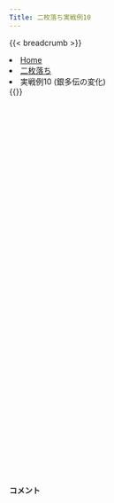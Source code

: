 ```yaml
---
Title: 二枚落ち実戦例10
---
```

{{< breadcrumb >}}
  <li class="breadcrumb-item"><a href="/shogi-beginners/">Home</a></li>
  <li class="breadcrumb-item"><a href="/shogi-beginners/2mai/">二枚落ち</a></li>
  <li class="breadcrumb-item active" aria-current="page">実戦例10 (銀多伝の変化)</li>
{{</ breadcrumb >}}
<div class="row pt-3">
  <div class="col-lg-1"></div>
  <div class="col-sm" tabindex="-1">
    <script id="example-kif" type="kif">
手合割：二枚落ち
下手：下手
上手：上手
手数----指手---------消費時間--
*<ruby>銀多伝<rt>ぎんたでん</rt></ruby><ruby>定跡<rt>じょうせき</rt></ruby>の<ruby>勝<rt>か</rt></ruby>ち<ruby>方<rt>かた</rt></ruby>をおぼえましょう。
*<div class="text-center"><img class="img-fluid pt-3 w-50" src="/shogi-beginners/img/cat31.webp"></div>
   1 ６二銀(71)
   2 ７六歩(77)
   3 ５四歩(53)
   4 ４六歩(47)
   5 ５三銀(62)
   6 ４五歩(46)
   7 ３二金(41)
   8 ４八銀(39)
   9 ５二玉(51)
  10 ４七銀(48)
  11 ６四歩(63)
  12 ３六歩(37)
  13 ６三玉(52)
  14 ３五歩(36)
  15 ２二銀(31)
  16 ５六歩(57)
  17 ７四歩(73)
  18 ６八銀(79)
  19 ６二金(61)
  20 ５七銀(68)
  21 ７三金(62)
  22 ４六銀(57)
  23 ８四金(73)
  24 ５八飛(28)
  25 ７三桂(81)
  26 ４八玉(59)
  27 ８五金(84)
  28 ３八玉(48)
  29 ７六金(85)
*<ruby>７六<rt>ななろく</rt></ruby><ruby>歩<rt>ふ</rt></ruby>はタダで<ruby>取<rt>と</rt></ruby>らせて<ruby>駒<rt>こま</rt></ruby><ruby>組<rt>ぐ</rt></ruby>みを<ruby>急<rt>いそ</rt><ruby>ぐのが<ruby>一般的<rt>いっぱんてき</rt></ruby>な<ruby>指<rt>さ</rt></ruby>し<ruby>方<rt>かた</rt></ruby>です。
  30 ７八金(69)
  31 ８四歩(83)
  32 ４八金(49)
  33 ９四歩(93)
  34 ５五歩(56)
  35 同　歩(54)
  36 同　飛(58)
  37 ５四歩打
  38 ５六飛(55)
*☗<ruby>５八<rt>ごーはち</rt></ruby><ruby>飛<rt>ひ</r></ruby>が<ruby>一般的<rt>いっぱんてき</rt></ruby>ですが、<ruby>後手<rt>ごて</rt></ruby>から☖<ruby>８五<rt>はちごー</rt></ruby><ruby>歩<rt>ふ</rt></ruby>～☖<ruby>８六<rt>はちろく</rt></ruby><ruby>歩<rt>ふ</rt></ruby>の<ruby>攻<rt>せ</rt></ruby>めを<ruby>与<rt>あた</rt></ruby>えないように、<ruby>金<rt>きん</rt></ruby>をどける<ruby>手<rt>て</rt></ruby>がおすすめです。
  39 ７五金(76)
  40 ５九飛(56)
  41 ８五歩(84)
*<ruby>上手<rt>うわて</rt></ruby>が<ruby>手<rt>て</rt></ruby>を<ruby>変<rt>か</rt></ruby>えてきた<ruby>場合<rt>ばあい</rt></ruby>の<ruby>指<rt>さ</rt></ruby>し<ruby>方<rt>かた</rt></ruby>を<ruby>考<rt>かんが</rt></ruby>えてみましょう。
  42 ７七金(78)
*☖<ruby>８六<rt>はちろく</rt></ruby><ruby>歩<rt>ふ</rt></ruby>から<ruby>歩<rt>ふ</rt></ruby>の<ruby>交換<rt>こうかん</rt></ruby>をしようとしているので、☗<ruby>７七金<rt>ななななきん</rt></ruby>と<ruby>防<rt>ふせ</rt></ruby>いでしまうのがわかりやすいです。☖<ruby>６五桂<rt>ろくごーけい</rt></ruby>は☗<ruby>７八金<rt>ななはちきん</rt></ruby>で<ruby>歩<rt>ふ</rt></ruby>の<ruby>餌食<rt>えじき</rt></ruby>です。
  43 ４二金(32)
*<ruby>問題<rt>もんだい</rt></ruby>: <ruby>次<rt>つぎ</rt></ruby>の<ruby>手<rt>て</rt></ruby>を<ruby>考<rt>かんが</rt></ruby>えてみましょう。
*<div><img class="img-fluid" src="/shogi-beginners/img/cat2.webp"></div>
  44 ６六歩(67)
*ここでも<ruby>金<rt>きん</rt></ruby>を<ruby>捕獲<rt>ほかく</rt></ruby>しにいくのがわかりやすいです。
  45 ８六歩(85)
*<ruby>金<rt>きん</rt></ruby>をタダで<ruby>取<rt>と</rt></ruby>られては<ruby>大変<rt>たいへん</rt></ruby>なので<ruby>上手<rt>うわて</rt></ruby>は<ruby>暴<rt>あば</rt></ruby>れてきます。
  46 同　歩(87)
  47 ８五歩打
  48 ７六歩打
  49 ８六金(75)
*<ruby>問題<rt>もんだい</rt></ruby>: <ruby>次<rt>つぎ</rt></ruby>の<ruby>手<rt>て</rt></ruby>を<ruby>考<rt>かんが</rt></ruby>えてみましょう。<ruby>難問<rt>なんもん</rt></ruby>。
*<div><img class="img-fluid" src="/shogi-beginners/img/cat2.webp"></div>
  50 ８四歩打
*<ruby>反撃<rt>はんげき</rt></ruby>が<ruby>厳<rt>きび</rt></ruby>しく<ruby>下手<rt>したて</rt></ruby><ruby>優勢<rt>ゆうせい</rt></ruby>です。
  51 ７七金(86)
  52 同　角(88)
  53 ７二金打
  54 ９六歩(97)
  55 ３一銀(22)
  56 １六歩(17)
  57 １四歩(13)
  58 ５八飛(59)
  59 ３二銀(31)
*<ruby>拠点<rt>きょてん</rt></ruby>ができましたが、あと<ruby>一押<rt>ひとお</rt></ruby>しがほしいです。
  60 ８三金打
  61 ７一金(72)
*<ruby>問題<rt>もんだい</rt></ruby>: <ruby>次<rt>つぎ</rt></ruby>の<ruby>手<rt>て</rt></ruby>を<ruby>考<rt>かんが</rt></ruby>えてみましょう。
*<div><img class="img-fluid" src="/shogi-beginners/img/cat2.webp"></div>
  62 ９五歩(96)
*いろいろな<ruby>攻<rt>せ</rt></ruby>め<ruby>方<rt>かた</rt></ruby>がありますが、<ruby>危険<rt>きけん</rt></ruby>を<ruby>冒<rt>おか</rt></ruby>さない<ruby>攻<rt>せ</rt></ruby>め<ruby>方<rt>かた</rt></ruby>をおすすめします。<ruby>端<rt>はし</rt></ruby><ruby>攻<rt>ぜ</rt></ruby>めは<ruby>上手<rt>うわて</rt></ruby>からの<ruby>反撃<rt>はんげき</rt></ruby>がないので、<ruby>一番<rt>いちばん</rt></ruby><ruby>確実<rt>かくじつ</rt></ruby>です。<ruby>下手<rt>したて</rt></ruby>に３<ruby>筋<rt>すじ</rt></ruby>や４<ruby>筋<rt>すじ</rt></ruby>などから<ruby>攻<rt>せ</rt></ruby>めないほうがいいです。
  63 同　歩(94)
  64 同　香(99)
  65 ９四歩打
*<ruby>問題<rt>もんだい</rt></ruby>: <ruby>次<rt>つぎ</rt></ruby>の<ruby>手<rt>て</rt></ruby>を<ruby>考<rt>かんが</rt></ruby>えてみましょう。
*<div><img class="img-fluid" src="/shogi-beginners/img/cat2.webp"></div>
  66 ９二歩打
  67 ９五歩(94)
  68 ９一歩成(92)
*と<ruby>金<rt>きん</rt></ruby>が<ruby>作<rt>つく</rt></ruby>って<ruby>優勢<rt>ゆうせい</rt></ruby>です。
  69 ６二金(71)
  70 ９八飛(58)
  71 ５二玉(63)
  72 ９五飛(98)
  73 ４一玉(52)
  74 ９三飛成(95)
*ここまでくれば<ruby>勝利<rt>しょうり</rt></ruby>は<ruby>目前<rt>もくぜん</rt></ruby>です。☗<ruby>９二<rt>きゅうにー</rt></ruby><ruby>飛成<rt>ひなり</rt></ruby>でもいいです。
  75 ５二金(62)
  76 ７三金(83)
  77 ８六歩(85)
  78 同　角(77)
  79 ３一玉(41)
  80 ６三金(73)
  81 同　金(52)
  82 同　龍(93)
  83 ８五歩打
  84 ６八角(86)
  85 ４四歩(43)
  86 同　歩(45)
  87 ４一香打
  88 ４三香打
  89 ６二金打
  90 ４二香成(43)
  91 同　香(41)
  92 ７四龍(63)
  93 ４一香打
  94 ７一龍(74)
  95 ５二金(62)
  96 ５一金打
  97 同　金(52)
  98 同　龍(71)
  99 ４四香(42)
 100 ４五歩打
 101 ４二銀(53)
 102 ７一龍(51)
 103 ２二玉(31)
 104 ４四歩(45)
 105 ６五歩(64)
 106 ５二金打
 107 ５一金打
 108 同　金(52)
 109 同　銀(42)
 110 同　龍(71)
 111 ４二歩打
 112 ６五歩(66)
 *ていねいに<ruby>指<rt>さ</rt></ruby>せば<ruby>負<rt>ま</rt></ruby>けることはないはずです。
 113 ５五歩(54)
 114 ５三桂打
 115 ５六歩(55)
 116 ４一桂成(53)
 117 同　銀(32)
 118 同　龍(51)
 119 ３一金打
 120 ５二龍(41)
 121 １三玉(22)
 122 ４三歩成(44)
 123 ５七歩成(56)
 124 同　角(68)
 125 ３四歩(33)
 126 ２六香打
 127 ２四桂打
 128 ２五金打
 129 ３五歩(34)
 130 ３四金打
 131 ３三桂(21)
 132 １四金(25)
 133 １二玉(13)
 134 ２三金(34)
 135 ２一玉(12)
 136 ３二銀打
 137 同　金(31)
 138 同　と(43)
 139 投了
*<a href="/shogi-beginners/2mai/example9/">
*<ruby>次<rt>つぎ</rt></ruby>の<ruby>棋譜<rt>きふ</rt></ruby>を<ruby>見<rt>み</rt></ruby>よう！
*<div class="text-center"><img class="img-fluid pt-3 w-50" src="/shogi-beginners/img/cat1.webp"></div></a>
まで138手で下手の勝ち
    </script>
    <svg id="example" xmlns="http://www.w3.org/2000/svg" viewBox="0,0,400,540"></svg>
  </div>
  <div class="col-sm">
    <h4 class="pt-3">コメント</h4>
    <div id="comment"></div>
  </div>
  <div class="col-lg-1"></div>
</div>
